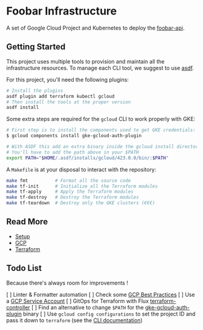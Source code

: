 # Foobar Infrastructure

A set of Google Cloud Project and Kubernetes to deploy the [foobar-api](https://github.com/containous/foobar-api).

## Getting Started

This project uses multiple tools to provision and maintain all the infrastructure resources.
To manage each CLI tool, we suggest to use [asdf](https://asdf-vm.com/).

For this project, you'll need the following plugins:

```sh
# Install the plugins
asdf plugin add terraform kubectl gcloud
# Then install the tools at the proper version
asdf install
```

Some extra steps are required for the `gcloud` CLI to work properly with GKE:

```sh
# First step is to install the components used to get GKE credentials:
$ gcloud components install gke-gcloud-auth-plugin

# With ASDF this add an extra binary inside the gcloud install directory
# You'll have to add the path above in your $PATH
export PATH="$HOME/.asdf/installs/gcloud/423.0.0/bin/:$PATH"
```

A `Makefile` is at your disposal to interact with the repository:

```sh
make fmt          # Format all the source code
make tf-init      # Initialize all the Terraform modules
make tf-apply     # Apply the Terraform modules
make tf-destroy   # Destroy the Terraform modules
make tf-teardown  # Destroy only the GKE clusters (€€€)
```

## Read More

- [Setup](./docs/setup.md)
- [GCP](./docs/gcp.md)
- [Terraform](./docs/terraform.md)

## Todo List

Because there's always room for improvements !

[ ] Linter & Formatter automation
[ ] Check some [GCP Best Practices](https://www.whizlabs.com/blog/gcp-best-practices/)
[ ] Use a [GCP Service Account](https://developer.hashicorp.com/terraform/language/settings/backends/gcs#running-terraform-on-google-cloud)
[ ] GitOps for Terraform with Flux [terraform-controller](https://github.com/weaveworks/tf-controller)
[ ] Find an alternative to change `$PATH` for the [gke-gcloud-auth-plugin](./docs/setud.md#environments-variables) binary
[ ] Use `gcloud config configurations` to set the project ID and pass it down to `terraform` (see the [CLI documentation](https://cloud.google.com/sdk/gcloud/reference/config/configurations))
